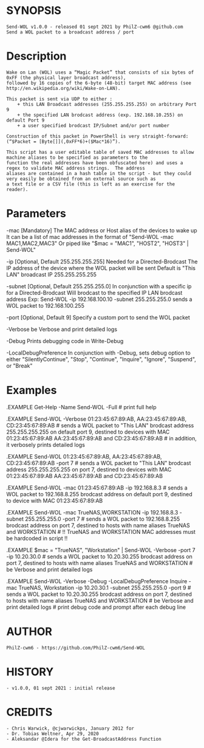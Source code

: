 # SYNOPSIS
    Send-WOL v1.0.0 - released 01 sept 2021 by PhilZ-cwm6 @github.com
    Send a WOL packet to a broadcast address / port


# Description
    Wake on Lan (WOL) uses a “Magic Packet” that consists of six bytes of 0xFF (the physical layer broadcast address),
    followed by 16 copies of the 6-byte (48-bit) target MAC address (see http://en.wikipedia.org/wiki/Wake-on-LAN).

    This packet is sent via UDP to either :
        + this LAN Broadcast addresses (255.255.255.255) on arbitrary Port 9
        + the specified LAN brodcast address (exp. 192.168.10.255) on default Port 9
        + a user specified brodcast IP/Subnet and/or port number

    Construction of this packet in PowerShell is very straight-forward: (“$Packet = [Byte[]](,0xFF*6)+($Mac*16)”).

    This script has a user editable table of saved MAC addresses to allow machine aliases to be specified as parameters to the
    function the real addresses have been obfuscated here) and uses a regex to validate MAC address strings.  The address
    aliases are contained in a hash table in the script - but they could very easily be obtained from an external source such as
    a text file or a CSV file (this is left as an exercise for the reader).


# Parameters
-mac
    [Mandatory]
    The MAC address or Host alias of the devices to wake up
    It can be a list of mac addresses in the format of "Send-WOL -mac MAC1,MAC2,MAC3"
    Or piped like "$mac = "MAC1", "HOST2", "HOST3" | Send-WOL"


-ip
    [Optional, Default 255.255.255.255]
    Needed for a Directed-Brodcast
    The IP address of the device where the WOL packet will be sent
    Default is "This LAN" broadcast IP 255.255.255.255


-subnet
    [Optional, Default 255.255.255.0]
    In conjunction with a specific ip for a Directed-Brodcast
    Will brodcast to the specified IP LAN brodcast address
    Exp: Send-WOL -ip 192.168.100.10 -subnet 255.255.255.0
         sends a WOL packet to 192.168.100.255


-port
    [Optional, Default 9]
    Specify a custom port to send the WOL packet


-Verbose
    be Verbose and print detailed logs

-Debug
    Prints debugging code in Write-Debug

-LocalDebugPreference
    In conjunction with -Debug, sets debug option to either "SilentlyContinue", "Stop", "Continue", "Inquire", "Ignore", "Suspend", or "Break"

# Examples
.EXAMPLE
    Get-Help -Name Send-WOL -Full
    # print full help

.EXAMPLE
    Send-WOL -Verbose 01:23:45:67:89:AB, AA:23:45:67:89:AB, CD:23:45:67:89:AB
    # sends a WOL packet to "This LAN" brodcast address 255.255.255.255 on default port 9, destined to devices with MAC 01:23:45:67:89:AB AA:23:45:67:89:AB and CD:23:45:67:89:AB
    # in addition, it verbosely prints detailed logs

.EXAMPLE
    Send-WOL 01:23:45:67:89:AB, AA:23:45:67:89:AB, CD:23:45:67:89:AB -port 7
    # sends a WOL packet to "This LAN" brodcast address 255.255.255.255 on port 7, destined to devices with MAC 01:23:45:67:89:AB AA:23:45:67:89:AB and CD:23:45:67:89:AB

.EXAMPLE
    Send-WOL -mac 01:23:45:67:89:AB -ip 192.168.8.3
    # sends a WOL packet to 192.168.8.255 brodcast address on default port 9, destined to device with MAC 01:23:45:67:89:AB

.EXAMPLE
    Send-WOL -mac TrueNAS,WORKSTATION -ip 192.168.8.3 -subnet 255.255.255.0 -port 7
    # sends a WOL packet to 192.168.8.255 brodcast address on port 7, destined to hosts with name aliases TrueNAS and WORKSTATION
    # !! TrueNAS and WORKSTATION MAC addresses must be hardcoded in script !!

.EXAMPLE
    $mac = "TrueNAS", "Workstation" | Send-WOL -Verbose -port 7 -ip 10.20.30.0
    # sends a WOL packet to 10.20.30.255 brodcast address on port 7, destined to hosts with name aliases TrueNAS and WORKSTATION
    # be Verbose and print detailed logs

.EXAMPLE
    Send-WOL -Verbose -Debug -LocalDebugPreference Inquire -mac TrueNAS, Workstation -ip 10.20.30.1 -subnet 255.255.255.0 -port 9
    # sends a WOL packet to 10.20.30.255 brodcast address on port 7, destined to hosts with name aliases TrueNAS and WORKSTATION
    # be Verbose and print detailed logs
    # print debug code and prompt after each debug line


# AUTHOR
    PhilZ-cwm6 - https://github.com/PhilZ-cwm6/Send-WOL

# HISTORY
    - v1.0.0, 01 sept 2021 : initial release

# CREDITS
    - Chris Warwick, @cjwarwickps, January 2012 for 
    - Dr. Tobias Weltner, Apr 29, 2020
    - Aleksandar @Idera for the Get-BroadcastAddress Function
